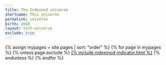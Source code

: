 ```yaml
---
title: The Indexmod universe
shortname: This universe
permalink: universe
birth: 2018
layout: tech-universe
exclude: true
---
```

<wrap>
{% assign mypages = site.pages | sort: "order" %} {% for page in mypages %}
{% unless page.exclude %}
<a href="{{ page.permalink | absolute_url }}">{% include indexmod-indicator.html %}</a>
{% endunless %}
{% endfor %}
</wrap>
